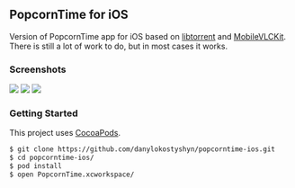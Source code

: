 ## PopcornTime for iOS

Version of PopcornTime app for iOS based on [libtorrent](http://www.libtorrent.org) and [MobileVLCKit](https://wiki.videolan.org/VLCKit/). There is still a lot of work to do, but in most cases it works.

### Screenshots

![](https://raw.github.com/danylokostyshyn/popcorntime-ios/master/Screenshots/1.png)
![](https://raw.github.com/danylokostyshyn/popcorntime-ios/master/Screenshots/2.png)
![](https://raw.github.com/danylokostyshyn/popcorntime-ios/master/Screenshots/3.png)

### Getting Started

This project uses [CocoaPods](http://cocoapods.org/).

``` bash
$ git clone https://github.com/danylokostyshyn/popcorntime-ios.git
$ cd popcorntime-ios/
$ pod install
$ open PopcornTime.xcworkspace/
```

